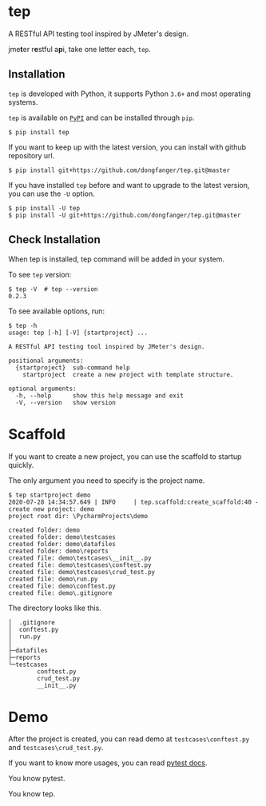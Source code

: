 # tep

A RESTful API testing tool inspired by JMeter's design.

jme**t**er r**e**stful a**p**i, take one letter each, `tep`.

## Installation

`tep` is developed with Python, it supports Python `3.6+` and most operating systems.

`tep` is available on [`PyPI`](https://pypi.python.org/pypi) and can be installed through `pip`.

```
$ pip install tep
```

If you want to keep up with the latest version, you can install with github repository url.

```
$ pip install git+https://github.com/dongfanger/tep.git@master
```

If you have installed `tep` before and want to upgrade to the latest version, you can use the `-U` option.

```
$ pip install -U tep
$ pip install -U git+https://github.com/dongfanger/tep.git@master
```

## Check Installation

When tep is installed, tep command will be added in your system.

To see `tep` version:

```
$ tep -V  # tep --version
0.2.3
```

To see available options, run:

```
$ tep -h
usage: tep [-h] [-V] {startproject} ...

A RESTful API testing tool inspired by JMeter's design.

positional arguments:
  {startproject}  sub-command help
    startproject  create a new project with template structure.

optional arguments:
  -h, --help      show this help message and exit
  -V, --version   show version
```

# Scaffold

If you want to create a new project, you can use the scaffold to startup quickly.

The only argument you need to specify is the project name.

```
$ tep startproject demo
2020-07-28 14:34:57.649 | INFO     | tep.scaffold:create_scaffold:40 - create new project: demo
project root dir: \PycharmProjects\demo

created folder: demo
created folder: demo\testcases
created folder: demo\datafiles
created folder: demo\reports
created file: demo\testcases\__init__.py
created file: demo\testcases\conftest.py
created file: demo\testcases\crud_test.py
created file: demo\run.py
created file: demo\conftest.py
created file: demo\.gitignore

```

The directory looks like this.

```
│  .gitignore
│  conftest.py
│  run.py
│
├─datafiles
├─reports
└─testcases
        conftest.py
        crud_test.py
        __init__.py
```

# Demo

After the project is created, you can read demo at `testcases\conftest.py` and `testcases\crud_test.py`.

If you want to know more usages, you can read [pytest docs](https://docs.pytest.org/).

You know pytest.

You know tep.